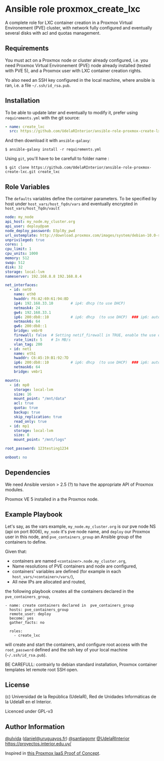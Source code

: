 Ansible role proxmox_create_lxc
=========

 A complete role for LXC container creation in a Proxmox Virtual Environement (PVE) cluster, with network fully configured and eventually several disks with acl and quotas management.

Requirements
------------

You must act on a Proxmox node or cluster already configured, i.e. you need Proxmox Virtual Environement (PVE) node already installed (tested with PVE 5), and a Proxmox user with LXC container creation rights.

Yo also need an SSH key configured in the local machine, where ansible is ran, i.e. a file `~/.ssh/id_rsa.pub`.


Installation
------------

To be able to update later and eventually to modify it, prefer using `requirements.yml` with the git source:

```yaml
- name: create_lxc
  src: https://github.com/UdelaRInterior/ansible-role-proxmox-create-lxc.git
  ```
And then download it with `ansible-galaxy`:

```shell
$ ansible-galaxy install -r requirements.yml
```

Using `git`, you'll have to be carefull to folder name :

```shell
$ git clone https://github.com/UdelaRInterior/ansible-role-proxmox-create-lxc.git create_lxc
```

Role Variables
--------------

The `defaults` variables define the container parameters. To be specified by host under `host_vars/host_fqdn/vars` and eventually encrypted in `host_vars/host_fqdn/vault`

```yaml
node: my_node
api_host: my_node.my_cluster.org
api_user: deploy@pam
node_deploy_password: D3pl0y_pwd
url_ostemplate: http://download.proxmox.com/images/system/debian-10.0-standard_10.0-1_amd64.tar.gz
unprivileged: true
cores: 1
cpu_limit: 1
cpu_units: 1000
memory: 512
swap: 512
disk: 32
storage: local-lvm
nameserver: 192.168.8.8 192.168.8.4

net_interfaces:
  - id: net0
    name: eth0
    hwaddr: F6:A2:69:61:94:8D
    ip4: 192.168.33.10        # ip4: dhcp (to use DHCP)
    netmask4: 24
    gw4: 192.168.33.1
    ip6: 200:db8::10          # ip6: dhcp  (to use DHCP)  ### ip6: auto (to use SLAAC)
    netmask6: 64
    gw6: 200:db8::1
    bridge: vmbr0
    firewall: false  # Setting netif_firewall in TRUE, enable the use of firewall on the network interface
    rate_limit: 5    # In MB/s
    vlan_tag: 200
  - id: net1
    name: eth1
    hwaddr: C6:A5:19:B1:92:7D
    ip6: 200:db8::10          # ip6: dhcp  (to use DHCP)  ### ip6: auto (to use SLAAC)
    netmask6: 64
    bridge: vmbr1

mounts:
  - id: mp0
    storage: local-lvm
    size: 16
    mount_point: "/mnt/data"
    acl: true
    quota: true
    backup: true
    skip_replication: true
    read_only: true
  - id: mp1
    storage: local-lvm
    size: 8
    mount_point: "/mnt/logs"

root_password: 123testing1234

onboot: no
```

Dependencies
------------

We need Ansible version > 2.5 (?) to have the appropriate API of Proxmox modules.

Proxmox VE 5 installed in a the Proxmox node.

Example Playbook
----------------

Let's say, as the vars example, `my_node.my_cluster.org` is our pve node NS (api on port 8006), `my_node` it's pve node name, and `deploy` our Proxmox user in this node, and `pve_containers_group` an Ansible group of the containers to define.

Given that:
* containers are named `<container>.node.my_cluster.org`,
* Name resolutions of PVE containers and node are configured,
* containers' variables are defined (for example in each `host_vars/<container>/vars/`),
* All new IPs are allocated and routed,

the following playbook creates all the containers declared in the `pve_containers_group`,

    - name: create containers declared in  pve_containers_group
      hosts: pve_containers_group
      remote_user: deploy
      become: yes
      gather_facts: no

      roles:
        - create_lxc

will create and start the containers, and configure root access with the `root_password` defined and the ssh key of your local machine (`~/.ssh/id_rsa.pub`).

BE CAREFULL: contrairly to debian standard installation, Proxmox container templates let remote root SSH open.

License
-------

(c) Universidad de la República (UdelaR), Red de Unidades Informáticas de la UdelaR en el Interior.

Licenced under GPL-v3

Author Information
------------------

[@ulvida](https://github.com/ulvida) (daniel@uruguayos.fr)
[@santiagomr](https://github.com/santiagomr)
[@UdelaRInterior](https://github.com/UdelaRInterior)
https://proyectos.interior.edu.uy/

Inspired in [this Proxmox IaaS Proof of Concept](https://gitlab.com/morph027/pve-infra-poc/blob/master/run.yml).
